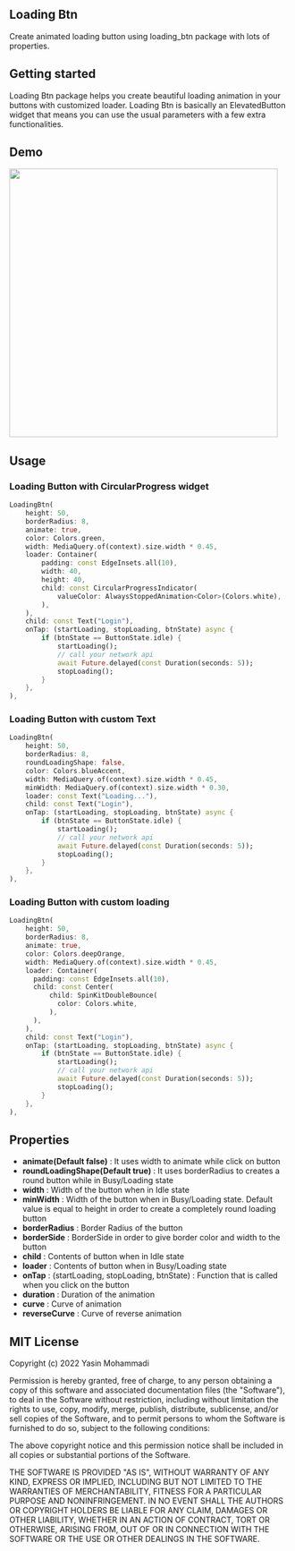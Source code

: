 <!--
This README describes the package. If you publish this package to pub.dev,
this README's contents appear on the landing page for your package.

For information about how to write a good package README, see the guide for
[writing package pages](https://dart.dev/guides/libraries/writing-package-pages).

For general information about developing packages, see the Dart guide for
[creating packages](https://dart.dev/guides/libraries/create-library-packages)
and the Flutter guide for
[developing packages and plugins](https://flutter.dev/developing-packages).
-->

## Loading Btn

Create animated loading button using loading_btn package with lots of properties.

## Getting started

Loading Btn package helps you create beautiful loading animation in your buttons with customized
loader. Loading Btn is basically an ElevatedButton widget that means you can use the usual
parameters with a few extra functionalities.

## Demo

<img src='https://github.com/yasin1376/loading_btn/blob/master/demo/loading_btn.gif?raw=true' height='480px' />

## Usage

### Loading Button with CircularProgress widget

```dart
LoadingBtn(
    height: 50,
    borderRadius: 8,
    animate: true,
    color: Colors.green,
    width: MediaQuery.of(context).size.width * 0.45,
    loader: Container(
        padding: const EdgeInsets.all(10),
        width: 40,
        height: 40,
        child: const CircularProgressIndicator(
            valueColor: AlwaysStoppedAnimation<Color>(Colors.white),
        ),
    ),
    child: const Text("Login"),
    onTap: (startLoading, stopLoading, btnState) async {
        if (btnState == ButtonState.idle) {
            startLoading();
            // call your network api
            await Future.delayed(const Duration(seconds: 5));
            stopLoading();
        }
    },
),
```

### Loading Button with custom Text

```dart
LoadingBtn(
    height: 50,
    borderRadius: 8,
    roundLoadingShape: false,
    color: Colors.blueAccent,
    width: MediaQuery.of(context).size.width * 0.45,
    minWidth: MediaQuery.of(context).size.width * 0.30,
    loader: const Text("Loading..."),
    child: const Text("Login"),
    onTap: (startLoading, stopLoading, btnState) async {
        if (btnState == ButtonState.idle) {
            startLoading();
            // call your network api
            await Future.delayed(const Duration(seconds: 5));
            stopLoading();
        }
    },
),
```

### Loading Button with custom loading

```dart
LoadingBtn(
    height: 50,
    borderRadius: 8,
    animate: true,
    color: Colors.deepOrange,
    width: MediaQuery.of(context).size.width * 0.45,
    loader: Container(
      padding: const EdgeInsets.all(10),
      child: const Center(
          child: SpinKitDoubleBounce(
            color: Colors.white,
          ),
      ),
    ),
    child: const Text("Login"),
    onTap: (startLoading, stopLoading, btnState) async {
        if (btnState == ButtonState.idle) {
            startLoading();
            // call your network api
            await Future.delayed(const Duration(seconds: 5));
            stopLoading();
        }
    },
),
```

## Properties

* **animate(Default false)** : It uses width to animate while click on button
* **roundLoadingShape(Default true)** : It uses borderRadius to creates a round button while in Busy/Loading state
* **width** : Width of the button when in Idle state
* **minWidth** : Width of the button when in Busy/Loading state. Default value is equal to height in order to create a completely round loading button 
* **borderRadius** : Border Radius of the button
* **borderSide** : BorderSide in order to give border color and width to the button 
* **child** : Contents of button when in Idle state 
* **loader** : Contents of button when in Busy/Loading state 
* **onTap** : (startLoading, stopLoading, btnState) : Function that is called when you click on the button
* **duration** : Duration of the animation 
* **curve** : Curve of animation
* **reverseCurve** : Curve of reverse animation

## MIT License

Copyright (c) 2022 Yasin Mohammadi

Permission is hereby granted, free of charge, to any person obtaining a copy
of this software and associated documentation files (the "Software"), to deal
in the Software without restriction, including without limitation the rights
to use, copy, modify, merge, publish, distribute, sublicense, and/or sell
copies of the Software, and to permit persons to whom the Software is
furnished to do so, subject to the following conditions:

The above copyright notice and this permission notice shall be included in all
copies or substantial portions of the Software.

THE SOFTWARE IS PROVIDED "AS IS", WITHOUT WARRANTY OF ANY KIND, EXPRESS OR
IMPLIED, INCLUDING BUT NOT LIMITED TO THE WARRANTIES OF MERCHANTABILITY,
FITNESS FOR A PARTICULAR PURPOSE AND NONINFRINGEMENT. IN NO EVENT SHALL THE
AUTHORS OR COPYRIGHT HOLDERS BE LIABLE FOR ANY CLAIM, DAMAGES OR OTHER
LIABILITY, WHETHER IN AN ACTION OF CONTRACT, TORT OR OTHERWISE, ARISING FROM,
OUT OF OR IN CONNECTION WITH THE SOFTWARE OR THE USE OR OTHER DEALINGS IN THE
SOFTWARE.